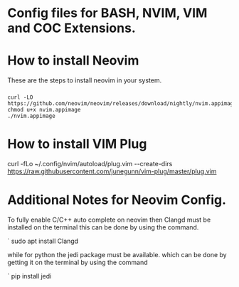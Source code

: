# Config files for BASH, NVIM, VIM and COC Extensions.

# How to install Neovim
These are the steps to install neovim in your system.
###
    curl -LO https://github.com/neovim/neovim/releases/download/nightly/nvim.appimage
    chmod u+x nvim.appimage
    ./nvim.appimage

# How to install VIM Plug
   curl -fLo ~/.config/nvim/autoload/plug.vim --create-dirs \
    https://raw.githubusercontent.com/junegunn/vim-plug/master/plug.vim 

# Additional Notes for Neovim Config.
To fully enable C/C++ auto complete on neovim then Clangd must be installed on the terminal
this can be done by using the command.

` sudo apt install Clangd

while for python the jedi package must be available. which can be done by getting it on the terminal
by using the command

` pip install jedi
